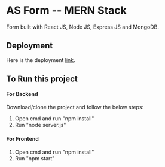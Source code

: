 # AS Form -- MERN Stack

Form built with React JS, Node JS, Express JS and MongoDB.

## Deployment

Here is the deployment [link](https://tsform.netlify.app).

## To Run this project

#### For Backend

Download/clone the project and follow the below steps: 

1. Open cmd and run "npm install"
1. Run "node server.js"

#### For Frontend

1. Open cmd and run "npm install"
2. Run "npm start"
